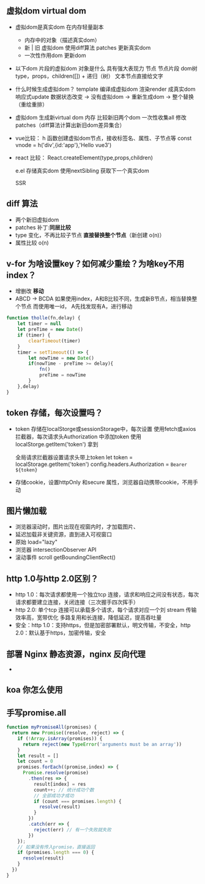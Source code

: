 ## 虚拟dom virtual dom
- 虚拟dom是真实dom 在内存轻量副本
  - 内存中的对象（描述真实dom）
  - 新 | 旧 虚拟dom 使用diff算法 patches 更新真实dom
  - 一次性作用dom 更新dom

- 以下dom 片段的虚拟dom 对象是什么
  具有强大表现力 节点 节点片段 dom树
  type，props，children([]) + 递归（树）
  文本节点直接给文字
  
- 什么时候生成虚拟dom？
  template 编译成虚拟dom 渲染render 成真实dom
  响应式update 数据状态改变 -> 没有虚拟dom -> 重新生成dom -> 整个替换（重绘重排）

- 虚拟dom 生成新virtual dom 内存 比较新旧两个dom
  一次性收集all 修改patches（diff算法计算出新旧dom差异集合）
- vue比较：
  h 函数创建虚拟dom节点，接收标签名、属性、子节点等
  const vnode = h('div',{id:'app'},'Hello vue3')
- react 比较：
  React.createElement(type,props,children)
  
  e.el 存储真实dom 使用nextSibling 获取下一个真实dom
  
  SSR  

## diff 算法
- 两个新旧虚拟dom 
- patches 补丁:**同层比较**
- type 变化，不再比较子节点
  **直接替换整个节点**（新创建 o(n)）
- 属性比较 o(n)
  
## v-for 为啥设置key？如何减少重绘？为啥key不用index？
- 增删改 **移动**
- ABCD -> BCDA 如果使用index，A和B比较不同，生成新B节点，相当替换整个节点
  而使用唯一id， A先找发现有A，进行移动

```js
function tholle(fn,delay) {
    let timer = null
    let preTime = new Date()
    if (timer) {
        clearTimeout(timer)
    }
    timer = setTimeout(() => {
        let nowTime = new Date()
        if(nowTime - preTime >= delay){
            fn()
            preTime = nowTime
        }
    },delay)
}
```
## token 存储，每次设置吗？
- token 存储在localStorge或sessionStorage中，每次设置
  使用fetch或axios 拦截器，每次请求头Authorization 中添加token
  使用localStorge.getItem('token') 拿到

  全局请求拦截器设置请求头带上token
  let token = localStorage.getItem('token')
  config.headers.Authorization = `Bearer ${token}`
- 存储cookie，设置httpOnly 和secure 属性，浏览器自动携带cookie，不用手动

## 图片懒加载
- 浏览器滚动时，图片出现在视窗内时，才加载图片、
- 延迟加载非关键资源，直到进入可视窗口
- 原始 load="lazy"
- 浏览器 intersectionObserver API
- 滚动事件 scroll getBoundingClientRect()

## http 1.0与http 2.0区别？
- http 1.0：每次请求都使用一个独立tcp 连接，请求和响应之间没有状态，每次请求都要建立连接，关闭连接（三次握手四次挥手）
- http 2.0: 单个tcp 连接可以承载多个请求，每个请求对应一个刘 stream 传输效率高，宽带优化
  多路复用和长连接，降低延迟，提高吞吐量
- 安全：http 1.0：支持https，但是加密部署默认，明文传输，不安全，http 2.0：默认基于https，加密传输，安全

## 部署 Nginx 静态资源，nginx 反向代理
-

## koa 你怎么使用

## 手写promise.all 
```js
function myPromiseAll(promises) {
  return new Promise((resolve, reject) => {
    if (!Array.isArray(promises)) {
      return reject(new TypeError('arguments must be an array'))
    }
    let result = []
    let count = 0
    promises.forEach((promise,index) => {
      Promise.resolve(promise)
        .then(res => {
          result[index] = res
          count++; // 统计成功个数
          // 全部成功才成功
          if (count === promises.length) {
            resolve(result)
          }
        })
        .catch(err => {
          reject(err) // 有一个失败就失败
        })
    });
    // 如果没有传入promise，直接返回
    if (promises.length === 0) {
      resolve(result)
    }
  })
}
```

